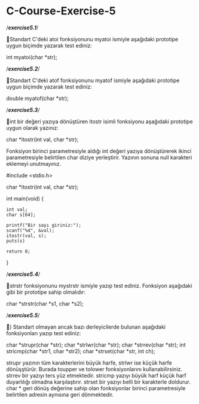 # C-Course-Exercise-5

/*****exercise5.1*****/

:pushpin:Standart C'deki atoi fonksiyonunu myatoi ismiyle aşağıdaki prototipe uygun biçimde yazarak test ediniz:

int myatoi(char *str);

/*****exercise5.2*****/

:pushpin:Standart C'deki atof fonksiyonunu myatof ismiyle aşağıdaki prototipe uygun biçimde yazarak test ediniz:

double myatof(char *str);

/*****exercise5.3*****/

:pushpin:int bir değeri yazıya dönüştüren itostr isimli fonksiyonu aşağıdaki prototipe uygun olarak yazınız:

char *itostr(int val, char *str);

Fonksiyon birinci parametresiyle aldığı int değeri yazıya dönüştürerek ikinci parametresiyle belirtilen char diziye yerleştirir. Yazının sonuna null karakteri eklemeyi unutmayınız.

#include <stdio.h>

char *itostr(int val, char *str);

int main(void)
{

	int val;
	char s[64];

	printf("Bir sayı giriniz:");
	scanf("%d", &val);
	itostr(val, s);		
	puts(s)

	return 0;
}


/*****exercise5.4*****/

:pushpin:strstr fonksiyonunu mystrstr ismiyle yazıp test ediniz. Fonksiyon aşağıdaki gibi bir prototipe 
sahip olmalıdır:

char *strstr(char *s1, char *s2);

/*****exercise5.5*****/

:pushpin:) Standart olmayan ancak bazı derleyicilerde bulunan aşağıdaki fonksiyonları yazıp test ediniz:

char *strupr(char *str);
char *strlwr(char *str);
char *strrev(char *str);
int stricmp(char *str1, char *str2);
char *strset(char *str, int ch);

strupr yazının tüm karakterlerini büyük harfe, strlwr ise küçük harfe dönüşştürür. Burada toupper ve tolower fonksiyonlarını kullanabilirsiniz. strrev bir yazıyı ters yüz etmektedir. stricmp yazıyı büyük harf küçük harf duyarlılığı olmadna karşılaştırır. strset bir yazıyı belli bir karakterle doldurur. char * geri dönüş değerine sahip olan fonksiyonlar birinci parametresiyle belirtilen adresin aynısına geri dönmektedir.



